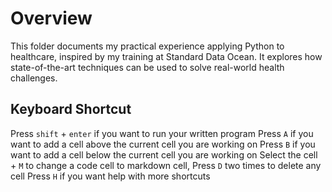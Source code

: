 # Overview
This folder documents my practical experience applying Python to healthcare, inspired by my training at Standard Data Ocean. It explores how state-of-the-art techniques can be used to solve real-world health challenges.

## Keyboard Shortcut
Press `shift` + `enter` if you want to run your written program
Press `A` if you want to add a cell above the current cell you are working on
Press `B` if you want to add a cell below the current cell you are working on 
Select the cell + `M` to change a code cell to markdown cell, 
Press `D` two times to delete any cell 
Press `H` if you want help with more shortcuts
